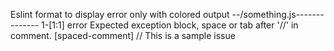 Eslint format to display error only with colored output
--/something.js--------------
1-[1:1]   error Expected exception block, space or tab after '//' in comment.     [spaced-comment]
// This is a sample issue
